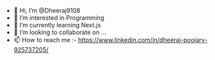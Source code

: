 - 👋 Hi, I’m @Dheeraj9108
- 👀 I’m interested in Programming
- 🌱 I’m currently learning Next.js
- 💞️ I’m looking to collaborate on ...
- 📫 How to reach me :- https://www.linkedin.com/in/dheeraj-poojary-925737205/

<!---
Dheeraj9108/Dheeraj9108 is a ✨ special ✨ repository because its `README.md` (this file) appears on your GitHub profile.
You can click the Preview link to take a look at your changes.
--->
